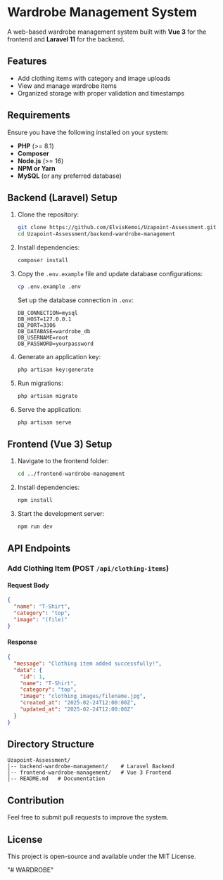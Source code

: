 # Wardrobe Management System

A web-based wardrobe management system built with **Vue 3** for the frontend and **Laravel 11** for the backend.

## Features
- Add clothing items with category and image uploads
- View and manage wardrobe items
- Organized storage with proper validation and timestamps

## Requirements
Ensure you have the following installed on your system:
- **PHP** (>= 8.1)
- **Composer**
- **Node.js** (>= 16)
- **NPM or Yarn**
- **MySQL** (or any preferred database)

## Backend (Laravel) Setup
1. Clone the repository:
   ```sh
   git clone https://github.com/ElvisKemoi/Uzapoint-Assessment.git
   cd Uzapoint-Assessment/backend-wardrobe-management
   ```
2. Install dependencies:
   ```sh
   composer install
   ```
3. Copy the `.env.example` file and update database configurations:
   ```sh
   cp .env.example .env
   ```
   Set up the database connection in `.env`:
   ```env
   DB_CONNECTION=mysql
   DB_HOST=127.0.0.1
   DB_PORT=3306
   DB_DATABASE=wardrobe_db
   DB_USERNAME=root
   DB_PASSWORD=yourpassword
   ```
4. Generate an application key:
   ```sh
   php artisan key:generate
   ```
5. Run migrations:
   ```sh
   php artisan migrate
   ```
6. Serve the application:
   ```sh
   php artisan serve
   ```

## Frontend (Vue 3) Setup
1. Navigate to the frontend folder:
   ```sh
   cd ../frontend-wardrobe-management
   ```
2. Install dependencies:
   ```sh
   npm install
   ```
3. Start the development server:
   ```sh
   npm run dev
   ```

## API Endpoints
### Add Clothing Item (POST `/api/clothing-items`)
#### Request Body
```json
{
  "name": "T-Shirt",
  "category": "top",
  "image": "(file)"
}
```
#### Response
```json
{
  "message": "Clothing item added successfully!",
  "data": {
    "id": 1,
    "name": "T-Shirt",
    "category": "top",
    "image": "clothing_images/filename.jpg",
    "created_at": "2025-02-24T12:00:00Z",
    "updated_at": "2025-02-24T12:00:00Z"
  }
}
```

## Directory Structure
```
Uzapoint-Assessment/
│-- backend-wardrobe-management/    # Laravel Backend
│-- frontend-wardrobe-management/   # Vue 3 Frontend
│-- README.md   # Documentation
```

## Contribution
Feel free to submit pull requests to improve the system.

## License
This project is open-source and available under the MIT License.

"# WARDROBE" 
